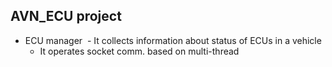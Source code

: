 ## AVN_ECU project
- ECU manager
  - It collects information about status of ECUs in a vehicle
  - It operates socket comm. based on multi-thread
  
